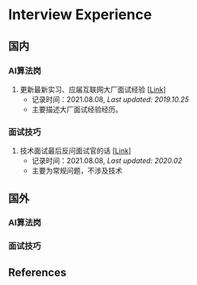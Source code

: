 # Interview Experience

## 国内
### AI算法岗
1. 更新最新实习、应届互联网大厂面试经验 [[Link](https://github.com/Sophia-11/AI-Job-Info/blob/master/README.md)]
   - 记录时间：2021.08.08, *Last updated: 2019.10.25*
   - 主要描述大厂面试经验经历。
### 面试技巧

1. 技术面试最后反问面试官的话 [[Link](https://github.com/yifeikong/reverse-interview-zh)]
   - 记录时间：2021.08.08, *Last updated: 2020.02*
   - 主要为常规问题，不涉及技术

## 国外
### AI算法岗
### 面试技巧

## References
